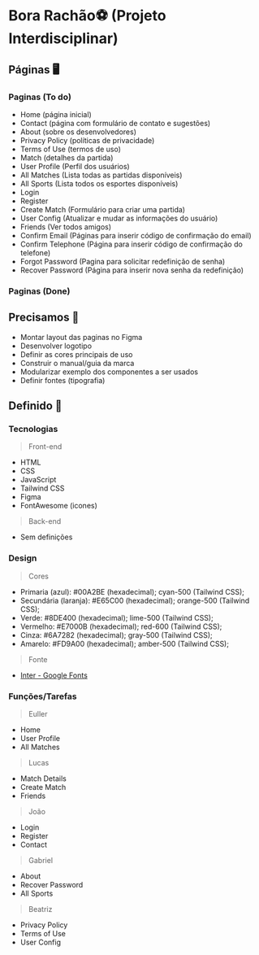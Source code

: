 # Bora Rachão⚽ (Projeto Interdisciplinar)

## Páginas 🖥️

### Paginas (To do)

- Home (página inicial)
- Contact (página com formulário de contato e sugestões)
- About (sobre os desenvolvedores)
- Privacy Policy (políticas de privacidade)
- Terms of Use (termos de uso)
- Match (detalhes da partida)
- User Profile (Perfil dos usuários)
- All Matches (Lista todas as partidas disponíveis)
- All Sports (Lista todos os esportes disponíveis)
- Login
- Register
- Create Match (Formulário para criar uma partida)
- User Config (Atualizar e mudar as informações do usuário)
- Friends (Ver todos amigos)
- Confirm Email (Páginas para inserir código de confirmação do email)
- Confirm Telephone (Página para inserir código de confirmação do telefone)
- Forgot Password (Pagina para solicitar redefinição de senha)
- Recover Password (Página para inserir nova senha da redefinição)

### Paginas (Done)

## Precisamos 📌

- Montar layout das paginas no Figma
- Desenvolver logotipo
- Definir as cores principais de uso
- Construir o manual/guia da marca
- Modularizar exemplo dos componentes a ser usados
- Definir fontes (tipografia)

## Definido 🤝

### Tecnologias

> Front-end
- HTML
- CSS
- JavaScript
- Tailwind CSS
- Figma
- FontAwesome (icones)

> Back-end

- Sem definições

### Design

> Cores

- Primaria (azul): #00A2BE (hexadecimal); cyan-500 (Tailwind CSS); 
- Secundária (laranja): #E65C00 (hexadecimal); orange-500 (Tailwind CSS);
- Verde: #8DE400 (hexadecimal); lime-500 (Tailwind CSS);
- Vermelho: #E7000B (hexadecimal); red-600 (Tailwind CSS);
- Cinza: #6A7282 (hexadecimal); gray-500 (Tailwind CSS);
- Amarelo: #FD9A00 (hexadecimal); amber-500 (Tailwind CSS);

> Fonte
- [Inter - Google Fonts](https://fonts.google.com/specimen/Inter?query=inter)

### Funções/Tarefas

> Euller
- Home
- User Profile
- All Matches

> Lucas
- Match Details
- Create Match
- Friends

> João
- Login
- Register
- Contact

> Gabriel
- About
- Recover Password
- All Sports

> Beatriz
- Privacy Policy
- Terms of Use
- User Config
